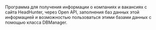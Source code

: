 Программа для получения информации о компаниях и вакансиях с сайта HeadHunter, через Open API, заполнения баз данных этой информацией и возможностью пользоваться этими базами данных с помощью класса DBManager. 
